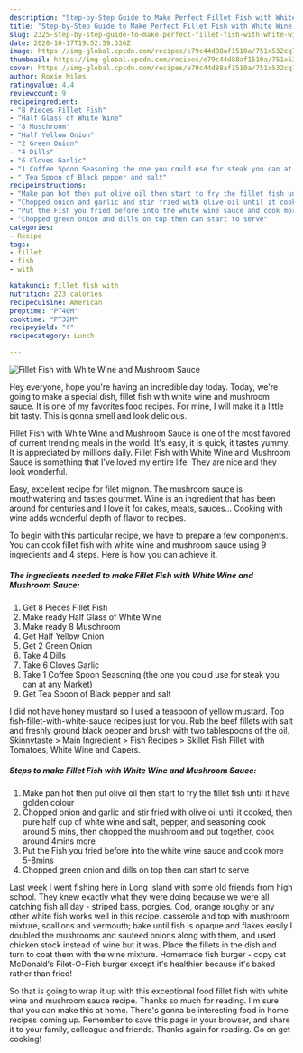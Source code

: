 ```yaml
---
description: "Step-by-Step Guide to Make Perfect Fillet Fish with White Wine and Mushroom Sauce"
title: "Step-by-Step Guide to Make Perfect Fillet Fish with White Wine and Mushroom Sauce"
slug: 2325-step-by-step-guide-to-make-perfect-fillet-fish-with-white-wine-and-mushroom-sauce
date: 2020-10-17T19:52:59.336Z
image: https://img-global.cpcdn.com/recipes/e79c44d88af1510a/751x532cq70/fillet-fish-with-white-wine-and-mushroom-sauce-recipe-main-photo.jpg
thumbnail: https://img-global.cpcdn.com/recipes/e79c44d88af1510a/751x532cq70/fillet-fish-with-white-wine-and-mushroom-sauce-recipe-main-photo.jpg
cover: https://img-global.cpcdn.com/recipes/e79c44d88af1510a/751x532cq70/fillet-fish-with-white-wine-and-mushroom-sauce-recipe-main-photo.jpg
author: Roxie Miles
ratingvalue: 4.4
reviewcount: 9
recipeingredient:
- "8 Pieces Fillet Fish"
- "Half Glass of White Wine"
- "8 Muschroom"
- "Half Yellow Onion"
- "2 Green Onion"
- "4 Dills"
- "6 Cloves Garlic"
- "1 Coffee Spoon Seasoning the one you could use for steak you can at any Market"
- " Tea Spoon of Black pepper and salt"
recipeinstructions:
- "Make pan hot then put olive oil then start to fry the fillet fish until it have golden colour"
- "Chopped onion and garlic and stir fried with olive oil until it cooked, then pure half cup of white wine and salt, pepper, and seasoning cook around 5 mins, then chopped the mushroom and put together, cook around 4mins more"
- "Put the Fish you fried before into the white wine sauce and cook more 5-8mins"
- "Chopped green onion and dills on top then can start to serve"
categories:
- Recipe
tags:
- fillet
- fish
- with

katakunci: fillet fish with 
nutrition: 223 calories
recipecuisine: American
preptime: "PT40M"
cooktime: "PT32M"
recipeyield: "4"
recipecategory: Lunch

---
```



![Fillet Fish with White Wine and Mushroom Sauce](https://img-global.cpcdn.com/recipes/e79c44d88af1510a/751x532cq70/fillet-fish-with-white-wine-and-mushroom-sauce-recipe-main-photo.jpg)

Hey everyone, hope you're having an incredible day today. Today, we're going to make a special dish, fillet fish with white wine and mushroom sauce. It is one of my favorites food recipes. For mine, I will make it a little bit tasty. This is gonna smell and look delicious.

Fillet Fish with White Wine and Mushroom Sauce is one of the most favored of current trending meals in the world. It's easy, it is quick, it tastes yummy. It is appreciated by millions daily. Fillet Fish with White Wine and Mushroom Sauce is something that I've loved my entire life. They are nice and they look wonderful.

Easy, excellent recipe for filet mignon. The mushroom sauce is mouthwatering and tastes gourmet. Wine is an ingredient that has been around for centuries and I love it for cakes, meats, sauces… Cooking with wine adds wonderful depth of flavor to recipes.


To begin with this particular recipe, we have to prepare a few components. You can cook fillet fish with white wine and mushroom sauce using 9 ingredients and 4 steps. Here is how you can achieve it.

<!--inarticleads1-->

##### The ingredients needed to make Fillet Fish with White Wine and Mushroom Sauce:

1. Get 8 Pieces Fillet Fish
1. Make ready Half Glass of White Wine
1. Make ready 8 Muschroom
1. Get Half Yellow Onion
1. Get 2 Green Onion
1. Take 4 Dills
1. Take 6 Cloves Garlic
1. Take 1 Coffee Spoon Seasoning (the one you could use for steak you can at any Market)
1. Get  Tea Spoon of Black pepper and salt


I did not have honey mustard so I used a teaspoon of yellow mustard. Top fish-fillet-with-white-sauce recipes just for you. Rub the beef fillets with salt and freshly ground black pepper and brush with two tablespoons of the oil. Skinnytaste &gt; Main Ingredient &gt; Fish Recipes &gt; Skillet Fish Fillet with Tomatoes, White Wine and Capers. 

<!--inarticleads2-->

##### Steps to make Fillet Fish with White Wine and Mushroom Sauce:

1. Make pan hot then put olive oil then start to fry the fillet fish until it have golden colour
1. Chopped onion and garlic and stir fried with olive oil until it cooked, then pure half cup of white wine and salt, pepper, and seasoning cook around 5 mins, then chopped the mushroom and put together, cook around 4mins more
1. Put the Fish you fried before into the white wine sauce and cook more 5-8mins
1. Chopped green onion and dills on top then can start to serve


Last week I went fishing here in Long Island with some old friends from high school. They knew exactly what they were doing because we were all catching fish all day - striped bass, porgies. Cod, orange roughy or any other white fish works well in this recipe. casserole and top with mushroom mixture, scallions and vermouth; bake until fish is opaque and flakes easily I doubled the mushrooms and sauteed onions along with them, and used chicken stock instead of wine but it was. Place the fillets in the dish and turn to coat them with the wine mixture. Homemade fish burger - copy cat McDonald&#39;s Filet-O-Fish burger except it&#39;s healthier because it&#39;s baked rather than fried! 

So that is going to wrap it up with this exceptional food fillet fish with white wine and mushroom sauce recipe. Thanks so much for reading. I'm sure that you can make this at home. There's gonna be interesting food in home recipes coming up. Remember to save this page in your browser, and share it to your family, colleague and friends. Thanks again for reading. Go on get cooking!
